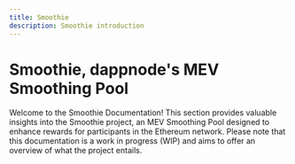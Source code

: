 ```yaml
---
title: Smoothie
description: Smoothie introduction
---
```


# Smoothie, dappnode's MEV Smoothing Pool

Welcome to the Smoothie Documentation! This section provides valuable insights into the Smoothie project, an MEV Smoothing Pool designed to enhance rewards for participants in the Ethereum network. Please note that this documentation is a work in progress (WIP) and aims to offer an overview of what the project entails.